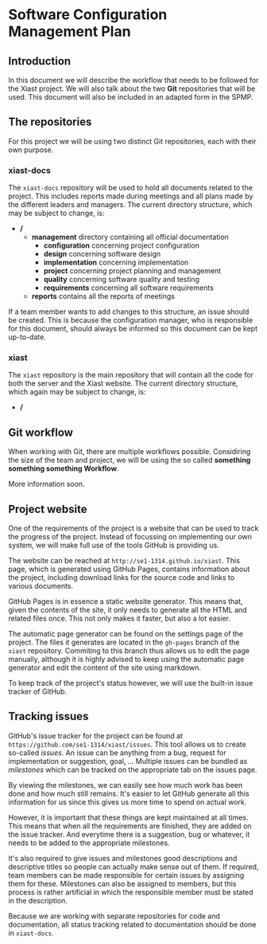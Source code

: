 # Software Configuration Management Plan

## Introduction

In this document we will describe the workflow that needs to be followed for the Xiast project.
We will also talk about the two **Git** repositories that will be used.
This document will also be included in an adapted form in the SPMP.

## The repositories

For this project we will be using two distinct Git repositories, each with their own purpose.

### xiast-docs

The `xiast-docs` repository will be used to hold all documents related to the project.
This includes reports made during meetings and all plans made by the different leaders and managers.
The current directory structure, which may be subject to change, is:

* **/**
	* **management** directory containing all official documentation
		* **configuration** concerning project configuration
		* **design** concerning software design
		* **implementation** concerning implementation
		* **project** concerning project planning and management
		* **quality** concerning software quality and testing
		* **requirements** concerning all software requirements
	* **reports** contains all the reports of meetings

If a team member wants to add changes to this structure, an issue should be created.
This is because the configuration manager, who is responsible for this document, should always be informed so this document can be kept up-to-date.

### xiast

The `xiast` repository is the main repository that will contain all the code for both the server and the Xiast website.
The current directory structure, which again may be subject to change, is:

* **/**

## Git workflow

When working with Git, there are multiple workflows possible.
Considiring the size of the team and project, we will be using the so called **something something something Workflow**.

More information soon.

## Project website

One of the requirements of the project is a website that can be used to track the progress of the project.
Instead of focussing on implementing our own system, we will make full use of the tools GitHub is providing us.

The website can be reached at `http://se1-1314.github.io/xiast`.
This page, which is generated using GitHub Pages, contains information about the project, including download links for the source code and links to various documents.

GitHub Pages is in essence a static website generator.
This means that, given the contents of the site, it only needs to generate all the HTML and related files once.
This not only makes it faster, but also a lot easier.

The automatic page generator can be found on the settings page of the project.
The files it generates are located in the `gh-pages` branch of the `xiast` repository.
Commiting to this branch thus allows us to edit the page manually, although it is highly advised to keep using the automatic page generator and edit the content of the site using markdown.

To keep track of the project's status however, we will use the built-in issue tracker of GitHub.

## Tracking issues

GitHub's issue tracker for the project can be found at `https://github.com/se1-1314/xiast/issues`.
This tool allows us to create so-called *issues*.
An issue can be anything from a bug, request for implementation or suggestion, goal, ...
Multiple issues can be bundled as *milestones* which can be tracked on the appropriate tab on the issues page.

By viewing the milestones, we can easily see how much work has been done and how much still remains.
It's easier to let GitHub generate all this information for us since this gives us more time to spend on actual work.

However, it is important that these things are kept maintained at all times.
This means that when all the requirements are finished, they are added on the issue tracker.
And everytime there is a suggestion, bug or whatever, it needs to be added to the appropriate milestones.

It's also required to give issues and milestones good descriptions and descriptive titles so people can actually make sense out of them.
If required, team members can be made responsible for certain issues by assigning them for these.
Milestones can also be assigned to members, but this process is rather artificial in which the responsible member must be stated in the description.

Because we are working with separate repositories for code and documentation, all status tracking related to documentation should be done in `xiast-docs`.
